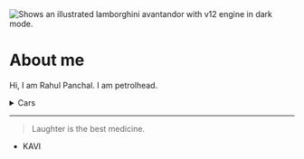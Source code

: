 

<!--
**Rahul-Panchal07/Rahul-Panchal07** is a ✨ _special_ ✨ repository because its `README.md` (this file) appears on your GitHub profile.

Here are some ideas to get you started:

- 🔭 I’m currently working on ...
- 🌱 I’m currently learning ...
- 👯 I’m looking to collaborate on ...
- 🤔 I’m looking for help with ...
- 💬 Ask me about ...
- 📫 How to reach me: ...
- 😄 Pronouns: ...
- ⚡ Fun fact: ...
-->

<picture>
  <source media="(prefers-color-scheme: dark)" srcset="https://i.pinimg.com/originals/c9/8b/50/c98b50fe012c4350d2312cb031094388.jpg">
  <source media="(prefers-color-scheme: light)" srcset="https://i.pinimg.com/originals/b6/e7/96/b6e79667c83d5340c178b1b9fee7e03a.jpg">
  <img alt="Shows an illustrated lamborghini avantandor with v12 engine  in dark mode." src="https://i.pinimg.com/originals/c9/8b/50/c98b50fe012c4350d2312cb031094388.jpg">
</picture>

# About me 

<!-- TO DO: add more details about me later -->

Hi, I am Rahul Panchal. I am petrolhead.

<Details>
<summary> Cars </summary>

## These are my most favourite cars in a rank !

| Rank |Cars           |
|-----:|---------------|
|     1|  Buggati      |
|     2|  Lamborghini  |
|     3|  Ferrari      | 

</Details>

---
> Laughter is the best medicine.
- KAVI
